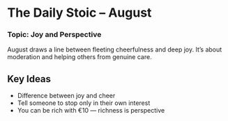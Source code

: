 # The Daily Stoic – August  
### Topic: Joy and Perspective  

August draws a line between fleeting cheerfulness and deep joy. It’s about moderation and helping others from genuine
care.

## Key Ideas
- Difference between joy and cheer
- Tell someone to stop only in their own interest
- You can be rich with €10 — richness is perspective
